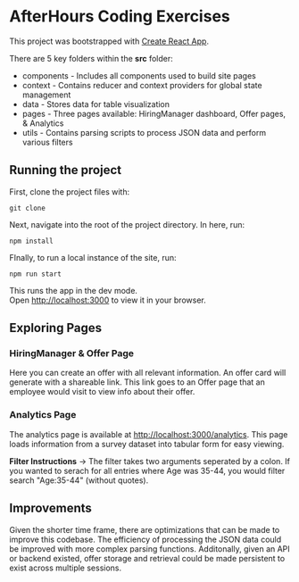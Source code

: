 # AfterHours Coding Exercises

This project was bootstrapped with [Create React App](https://github.com/facebook/create-react-app).

There are 5 key folders within the **src** folder:

- components - Includes all components used to build site pages
- context - Contains reducer and context providers for global state management
- data - Stores data for table visualization
- pages - Three pages available: HiringManager dashboard, Offer pages, & Analytics
- utils - Contains parsing scripts to process JSON data and perform various filters

## Running the project

First, clone the project files with:

`git clone `

Next, navigate into the root of the project directory. In here, run:

`npm install`

FInally, to run a local instance of the site, run:

`npm run start`

This runs the app in the dev mode.\
Open [http://localhost:3000](http://localhost:3000) to view it in your browser.

## Exploring Pages

### HiringManager & Offer Page

Here you can create an offer with all relevant information. An offer card will generate with a shareable link. This link goes to an Offer page that an employee would visit to view info about their offer.

### Analytics Page

The analytics page is available at [http://localhost:3000/analytics](http://localhost:3000/analytics). This page loads information from a survey dataset into tabular form for easy viewing.

**Filter Instructions** -> The filter takes two arguments seperated by a colon. If you wanted to serach for all entries where Age was 35-44, you would filter search "Age:35-44" (without quotes).

## Improvements

Given the shorter time frame, there are optimizations that can be made to improve this codebase.
The efficiency of processing the JSON data could be improved with more complex parsing functions. Additonally, given an API or backend existed, offer storage and retrieval could be made persistent to exist across multiple sessions.
